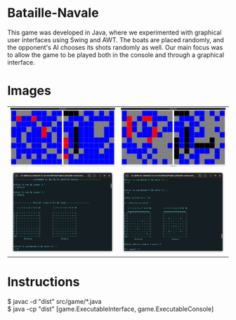 # Bataille-Navale
This game was developed in Java, where we experimented with graphical user interfaces using Swing and AWT. The boats are placed randomly, and the opponent's AI chooses its shots randomly as well. Our main focus was to allow the game to be played both in the console and through a graphical interface.

# Images
<table>
  <tr>
    <td><img src="images/game_2_1.png" width="300"/></td>
    <td><img src="images/game_2_2.png" width="300"/></td>
  </tr>
  <tr>
    <td><img src="images/game_2_3.png" width="300"/></td>
    <td><img src="images/game_2_4.png" width="300"/></td>
  </tr>
</table>

# Instructions
$ javac -d \"dist\" src/game/*.java<br>$ java -cp \"dist\" [game.ExecutableInterface, game.ExecutableConsole]